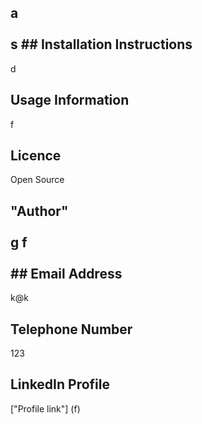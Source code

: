 ## a <br/><br/>s ## Installation Instructions 
 d 
 ## Usage Information 
 f 
 ## Licence 
 Open Source 
 ## "Author" <br/><br/> g f  <br/><br/>## Email Address 
 k@k 
 ## Telephone Number 
 123 
 ## LinkedIn Profile 
 ["Profile link"] (f) 
 